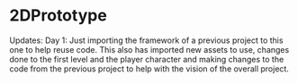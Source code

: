 # 2DPrototype

Updates:
Day 1: Just importing the framework of a previous project to this one to help reuse code. This also has imported new assets to use, changes done to the first level and the
player character and making changes to the code from the previous project to help with the vision of the overall project.
